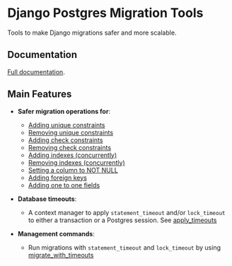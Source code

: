 # Django Postgres Migration Tools

Tools to make Django migrations safer and more scalable.

## Documentation

[Full documentation](https://django-pg-migration-tools.readthedocs.io/en/latest/).

## Main Features

- **Safer migration operations for**:
  - [Adding unique constraints](https://django-pg-migration-tools.readthedocs.io/en/latest/usage/operations.html#SaferAddUniqueConstraint)
  - [Removing unique constraints](https://django-pg-migration-tools.readthedocs.io/en/latest/usage/operations.html#SaferRemoveUniqueConstraint)
  - [Adding check constraints](https://django-pg-migration-tools.readthedocs.io/en/latest/usage/operations.html#SaferAddCheckConstraint)
  - [Removing check constraints](https://django-pg-migration-tools.readthedocs.io/en/latest/usage/operations.html#SaferRemoveCheckConstraint)
  - [Adding indexes (concurrently)](https://django-pg-migration-tools.readthedocs.io/en/latest/usage/operations.html#SaferAddIndexConcurrently)
  - [Removing indexes (concurrently)](https://django-pg-migration-tools.readthedocs.io/en/latest/usage/operations.html#SaferRemoveIndexConcurrently)
  - [Setting a column to NOT NULL](https://django-pg-migration-tools.readthedocs.io/en/latest/usage/operations.html#SaferAlterFieldSetNotNull)
  - [Adding foreign keys](https://django-pg-migration-tools.readthedocs.io/en/latest/usage/operations.html#SaferAddFieldForeignKey)
  - [Adding one to one fields](https://django-pg-migration-tools.readthedocs.io/en/latest/usage/operations.html#SaferAddFieldOneToOne)

- **Database timeouts**:
  - A context manager to apply `statement_timeout` and/or `lock_timeout` to
    either a transaction or a Postgres session. See [apply_timeouts](https://django-pg-migration-tools.readthedocs.io/en/latest/usage/timeouts.html#timeouts.apply_timeouts)

- **Management commands**:
  - Run migrations with `statement_timeout` and `lock_timeout` by using
    [migrate_with_timeouts](https://django-pg-migration-tools.readthedocs.io/en/latest/usage/management_commands.html#migrate-with-timeouts)
